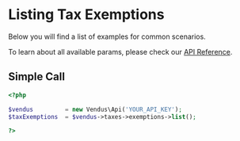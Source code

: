 # Listing Tax Exemptions

Below you will find a list of examples for common scenarios. 

To learn about all available params, please check our [API Reference](https://www.vendus.pt/ws/taxes/exemptions.doc).

## Simple Call

```php
<?php

$vendus         = new Vendus\Api('YOUR_API_KEY');
$taxExemptions  = $vendus->taxes->exemptions->list();

?>
```
